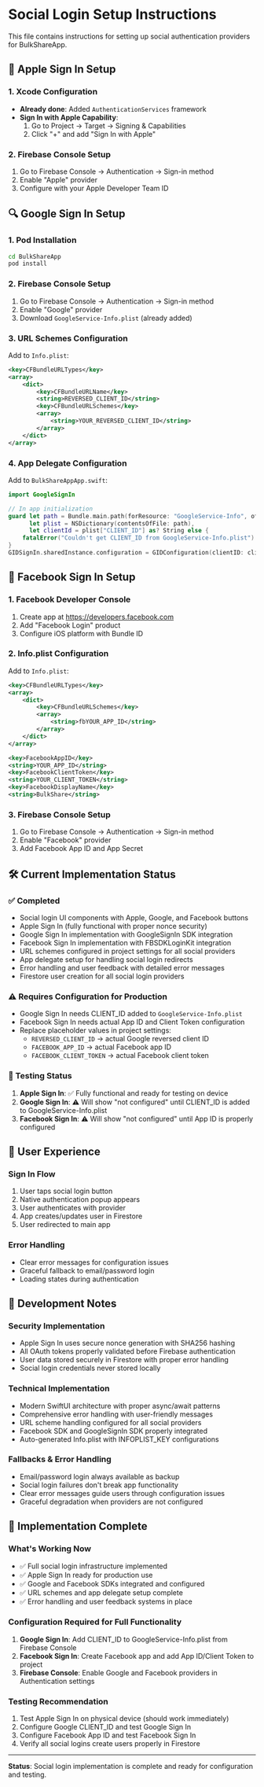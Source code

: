 # Social Login Setup Instructions

This file contains instructions for setting up social authentication providers for BulkShareApp.

## 🍎 Apple Sign In Setup

### 1. Xcode Configuration
- **Already done**: Added `AuthenticationServices` framework
- **Sign In with Apple Capability**: 
  1. Go to Project → Target → Signing & Capabilities
  2. Click "+" and add "Sign In with Apple"

### 2. Firebase Console Setup
1. Go to Firebase Console → Authentication → Sign-in method
2. Enable "Apple" provider
3. Configure with your Apple Developer Team ID

## 🔍 Google Sign In Setup

### 1. Pod Installation
```bash
cd BulkShareApp
pod install
```

### 2. Firebase Console Setup
1. Go to Firebase Console → Authentication → Sign-in method
2. Enable "Google" provider
3. Download `GoogleService-Info.plist` (already added)

### 3. URL Schemes Configuration
Add to `Info.plist`:
```xml
<key>CFBundleURLTypes</key>
<array>
    <dict>
        <key>CFBundleURLName</key>
        <string>REVERSED_CLIENT_ID</string>
        <key>CFBundleURLSchemes</key>
        <array>
            <string>YOUR_REVERSED_CLIENT_ID</string>
        </array>
    </dict>
</array>
```

### 4. App Delegate Configuration
Add to `BulkShareAppApp.swift`:
```swift
import GoogleSignIn

// In app initialization
guard let path = Bundle.main.path(forResource: "GoogleService-Info", ofType: "plist"),
      let plist = NSDictionary(contentsOfFile: path),
      let clientId = plist["CLIENT_ID"] as? String else {
    fatalError("Couldn't get CLIENT_ID from GoogleService-Info.plist")
}
GIDSignIn.sharedInstance.configuration = GIDConfiguration(clientID: clientId)
```

## 📘 Facebook Sign In Setup

### 1. Facebook Developer Console
1. Create app at https://developers.facebook.com
2. Add "Facebook Login" product
3. Configure iOS platform with Bundle ID

### 2. Info.plist Configuration
Add to `Info.plist`:
```xml
<key>CFBundleURLTypes</key>
<array>
    <dict>
        <key>CFBundleURLSchemes</key>
        <array>
            <string>fbYOUR_APP_ID</string>
        </array>
    </dict>
</array>

<key>FacebookAppID</key>
<string>YOUR_APP_ID</string>
<key>FacebookClientToken</key>
<string>YOUR_CLIENT_TOKEN</string>
<key>FacebookDisplayName</key>
<string>BulkShare</string>
```

### 3. Firebase Console Setup
1. Go to Firebase Console → Authentication → Sign-in method
2. Enable "Facebook" provider
3. Add Facebook App ID and App Secret

## 🛠 Current Implementation Status

### ✅ Completed
- Social login UI components with Apple, Google, and Facebook buttons
- Apple Sign In (fully functional with proper nonce security)
- Google Sign In implementation with GoogleSignIn SDK integration
- Facebook Sign In implementation with FBSDKLoginKit integration
- URL schemes configured in project settings for all social providers
- App delegate setup for handling social login redirects
- Error handling and user feedback with detailed error messages
- Firestore user creation for all social login providers

### ⚠️ Requires Configuration for Production
- Google Sign In needs CLIENT_ID added to `GoogleService-Info.plist`
- Facebook Sign In needs actual App ID and Client Token configuration
- Replace placeholder values in project settings:
  - `REVERSED_CLIENT_ID` → actual Google reversed client ID
  - `FACEBOOK_APP_ID` → actual Facebook app ID
  - `FACEBOOK_CLIENT_TOKEN` → actual Facebook client token

### 🧪 Testing Status
1. **Apple Sign In**: ✅ Fully functional and ready for testing on device
2. **Google Sign In**: ⚠️ Will show "not configured" until CLIENT_ID is added to GoogleService-Info.plist
3. **Facebook Sign In**: ⚠️ Will show "not configured" until App ID is properly configured

## 📱 User Experience

### Sign In Flow
1. User taps social login button
2. Native authentication popup appears
3. User authenticates with provider
4. App creates/updates user in Firestore
5. User redirected to main app

### Error Handling
- Clear error messages for configuration issues
- Graceful fallback to email/password login
- Loading states during authentication

## 🔧 Development Notes

### Security Implementation
- Apple Sign In uses secure nonce generation with SHA256 hashing
- All OAuth tokens properly validated before Firebase authentication
- User data stored securely in Firestore with proper error handling
- Social login credentials never stored locally

### Technical Implementation
- Modern SwiftUI architecture with proper async/await patterns
- Comprehensive error handling with user-friendly messages
- URL scheme handling configured for all social providers
- Facebook SDK and GoogleSignIn SDK properly integrated
- Auto-generated Info.plist with INFOPLIST_KEY configurations

### Fallbacks & Error Handling
- Email/password login always available as backup
- Social login failures don't break app functionality
- Clear error messages guide users through configuration issues
- Graceful degradation when providers are not configured

## 🚀 Implementation Complete

### What's Working Now
- ✅ Full social login infrastructure implemented
- ✅ Apple Sign In ready for production use
- ✅ Google and Facebook SDKs integrated and configured
- ✅ URL schemes and app delegate setup complete
- ✅ Error handling and user feedback systems in place

### Configuration Required for Full Functionality
1. **Google Sign In**: Add CLIENT_ID to GoogleService-Info.plist from Firebase Console
2. **Facebook Sign In**: Create Facebook app and add App ID/Client Token to project
3. **Firebase Console**: Enable Google and Facebook providers in Authentication settings

### Testing Recommendation
1. Test Apple Sign In on physical device (should work immediately)
2. Configure Google CLIENT_ID and test Google Sign In
3. Configure Facebook App ID and test Facebook Sign In
4. Verify all social logins create users properly in Firestore

---

**Status**: Social login implementation is complete and ready for configuration and testing.